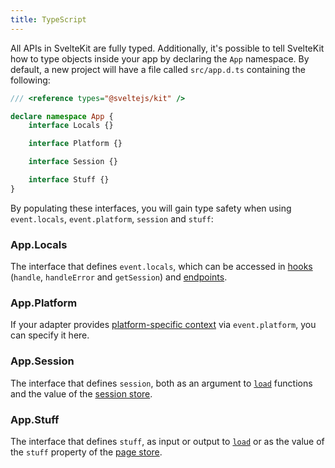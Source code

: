 ```yaml
---
title: TypeScript
---
```


All APIs in SvelteKit are fully typed. Additionally, it's possible to tell SvelteKit how to type objects inside your app by declaring the `App` namespace. By default, a new project will have a file called `src/app.d.ts` containing the following:

```ts
/// <reference types="@sveltejs/kit" />

declare namespace App {
	interface Locals {}

	interface Platform {}

	interface Session {}

	interface Stuff {}
}
```

By populating these interfaces, you will gain type safety when using `event.locals`, `event.platform`, `session` and `stuff`:

### App.Locals

The interface that defines `event.locals`, which can be accessed in [hooks](#hooks) (`handle`, `handleError` and `getSession`) and [endpoints](#routing-endpoints).

### App.Platform

If your adapter provides [platform-specific context](#adapters-supported-environments-platform-specific-context) via `event.platform`, you can specify it here.

### App.Session

The interface that defines `session`, both as an argument to [`load`](#loading) functions and the value of the [session store](#modules-$app-stores).

### App.Stuff

The interface that defines `stuff`, as input or output to [`load`](#loading) or as the value of the `stuff` property of the [page store](#modules-$app-stores).
